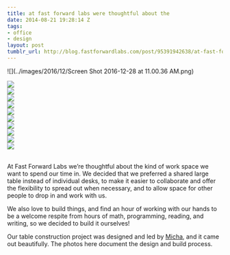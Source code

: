 ```yaml
---
title: at fast forward labs were thoughtful about the
date: 2014-08-21 19:28:14 Z
tags:
- office
- design
layout: post
tumblr_url: http://blog.fastforwardlabs.com/post/95391942638/at-fast-forward-labs-were-thoughtful-about-the
---
```


![](../images/2016/12/Screen Shot 2016-12-28 at 11.00.36 AM.png)

<img src="/tumblr_files/tumblr_nao8r2wCGP1teyfqto5_1280.jpg"/><br/><img src="/tumblr_files/tumblr_nao8r2wCGP1teyfqto2_1280.jpg"/><br/><img src="/tumblr_files/tumblr_nao8r2wCGP1teyfqto3_1280.jpg"/><br/><img src="/tumblr_files/tumblr_nao8r2wCGP1teyfqto4_1280.jpg"/><br/><img src="/tumblr_files/tumblr_nao8r2wCGP1teyfqto6_1280.jpg"/><br/><img src="/tumblr_files/tumblr_nao8r2wCGP1teyfqto1_1280.jpg"/><br/><img src="/tumblr_files/tumblr_nao8r2wCGP1teyfqto7_1280.jpg"/><br/><img src="/tumblr_files/tumblr_nao8r2wCGP1teyfqto8_1280.jpg"/><br/><img src="/tumblr_files/tumblr_nao8r2wCGP1teyfqto9_1280.jpg"/><br/><img src="/tumblr_files/tumblr_nao8r2wCGP1teyfqto10_1280.jpg"/><br/><br/><p>At Fast Forward Labs we&rsquo;re thoughtful about the kind of work space we want to spend our time in. We decided that we preferred a shared large table instead of individual desks, to make it easier to collaborate and offer the flexibility to spread out when necessary, and to allow space for other people to drop in and work with us.</p>
<p>We also love to build things, and find an hour of working with our hands to be a welcome respite from hours of math, programming, reading, and writing, so we decided to build it ourselves!</p>
<p>Our table construction project was designed and led by <a href="https://twitter.com/mynameisfiber">Micha</a>, and it came out beautifully. The photos here document the design and build process.</p>

